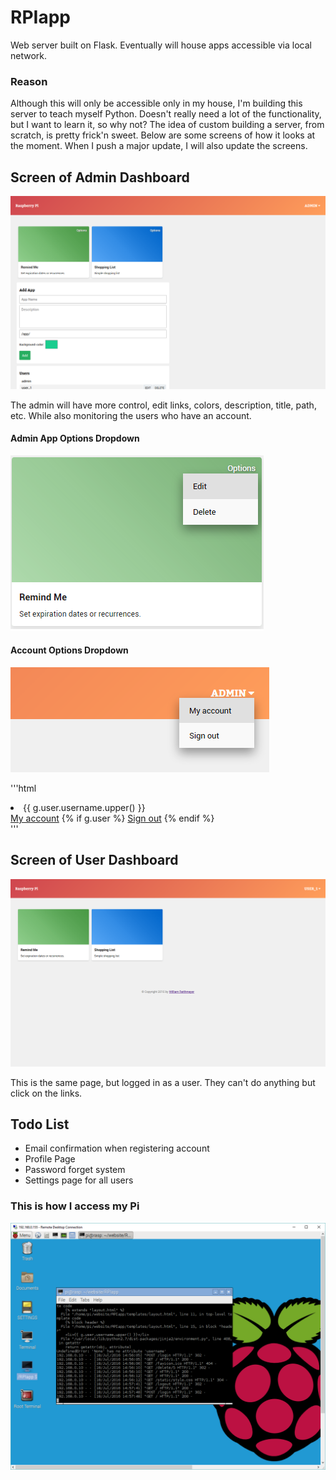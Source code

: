 # RPIapp

Web server built on Flask.
Eventually will house apps accessible via local network.

### Reason ###
Although this will only be accessible only in my house, I'm building this server to teach myself Python. Doesn't really need a lot of the functionality, but I want to learn it, so why not?
The idea of custom building a server, from scratch, is pretty frick'n sweet.
Below are some screens of how it looks at the moment. When I push a major update, I will also update the screens.

## Screen of Admin Dashboard
!["Admin Dashboard"](/screens/admin.png)

The admin will have more control, edit links, colors, description, title, path, etc. While also monitoring the users who have an account.

#### Admin App Options Dropdown
!["App Options"](/screens/options.png)
#### Account Options Dropdown
!["Account Options"](/screens/user_options.png)

'''html
<li class="dropdown">
    {{ g.user.username.upper() }}
    <i class="fa fa-caret-down"></i>
    <div class="dropdown-content">
        <a href="">My account</a>
    {% if g.user  %}
        <a href="{{ url_for('logout') }}">Sign out</a>
    {% endif %}
</div>
'''

## Screen of User Dashboard
!["User Dashboard"](/screens/user.png)

This is the same page, but logged in as a user. They can't do anything but click on the links.

## Todo List
* Email confirmation when registering account
* Profile Page
* Password forget system
* Settings page for all users

### This is how I access my Pi
!["remotePi"](/remoteRPI.PNG)
